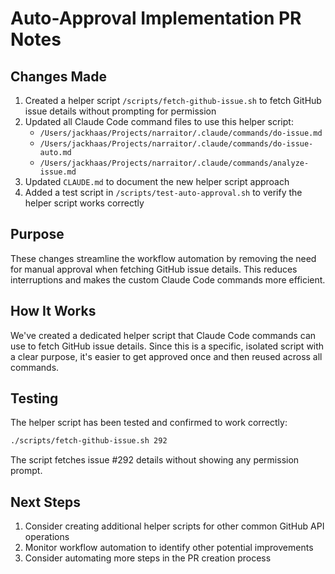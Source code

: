 # Auto-Approval Implementation PR Notes

## Changes Made
1. Created a helper script `/scripts/fetch-github-issue.sh` to fetch GitHub issue details without prompting for permission
2. Updated all Claude Code command files to use this helper script:
   - `/Users/jackhaas/Projects/narraitor/.claude/commands/do-issue.md`
   - `/Users/jackhaas/Projects/narraitor/.claude/commands/do-issue-auto.md`
   - `/Users/jackhaas/Projects/narraitor/.claude/commands/analyze-issue.md`
3. Updated `CLAUDE.md` to document the new helper script approach
4. Added a test script in `/scripts/test-auto-approval.sh` to verify the helper script works correctly

## Purpose
These changes streamline the workflow automation by removing the need for manual approval when fetching GitHub issue details. This reduces interruptions and makes the custom Claude Code commands more efficient.

## How It Works
We've created a dedicated helper script that Claude Code commands can use to fetch GitHub issue details. Since this is a specific, isolated script with a clear purpose, it's easier to get approved once and then reused across all commands.

## Testing
The helper script has been tested and confirmed to work correctly:
```bash
./scripts/fetch-github-issue.sh 292
```
The script fetches issue #292 details without showing any permission prompt.

## Next Steps
1. Consider creating additional helper scripts for other common GitHub API operations
2. Monitor workflow automation to identify other potential improvements
3. Consider automating more steps in the PR creation process
